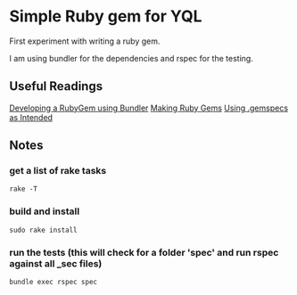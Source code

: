 # Simple Ruby gem for YQL

First experiment with writing a ruby gem.

I am using bundler for the dependencies and rspec for the testing.

## Useful Readings
[Developing a RubyGem using Bundler](https://github.com/radar/guides/blob/master/gem-development.md)
[Making Ruby Gems](http://timelessrepo.com/making-ruby-gems)
[Using .gemspecs as Intended](http://yehudakatz.com/2010/04/02/using-gemspecs-as-intended/)


## Notes

### get a list of rake tasks

	rake -T

### build and install

	sudo rake install

### run the tests (this will check for a folder 'spec' and run rspec against all _sec files)

	bundle exec rspec spec

